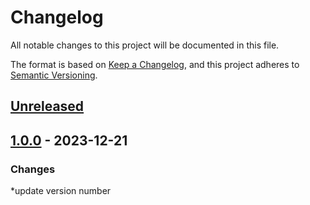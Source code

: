 # Changelog

All notable changes to this project will be documented in this file.

The format is based on [Keep a Changelog](https://keepachangelog.com/en/1.1.0/), and this project adheres
to [Semantic Versioning](https://semver.org/spec/v2.0.0.html).


## [Unreleased]


## [1.0.0] - 2023-12-21

### Changes 

*update version number


[Unreleased]: https://github.com/rjdemetra/rjd3nowcasting/compare/v1.0.0...HEAD
[1.0.0]: https://github.com/rjdemetra/rjd3nowcasting/releases/tag/v1.0.0
